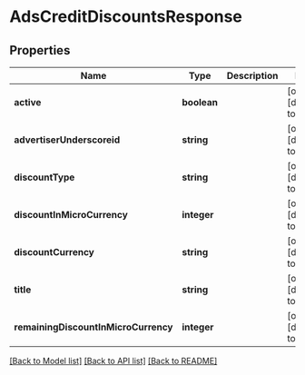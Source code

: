 # AdsCreditDiscountsResponse

## Properties
Name | Type | Description | Notes
------------ | ------------- | ------------- | -------------
**active** | **boolean** |  | [optional] [default to null]
**advertiserUnderscoreid** | **string** |  | [optional] [default to null]
**discountType** | **string** |  | [optional] [default to null]
**discountInMicroCurrency** | **integer** |  | [optional] [default to null]
**discountCurrency** | **string** |  | [optional] [default to null]
**title** | **string** |  | [optional] [default to null]
**remainingDiscountInMicroCurrency** | **integer** |  | [optional] [default to null]

[[Back to Model list]](../README.md#documentation-for-models) [[Back to API list]](../README.md#documentation-for-api-endpoints) [[Back to README]](../README.md)


